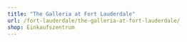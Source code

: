 ```yaml
---
title: "The Galleria at Fort Lauderdale"
url: /fort-lauderdale/the-galleria-at-fort-lauderdale/
shop: Einkaufszentrum
---
```

